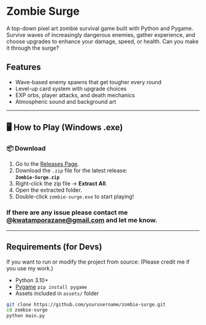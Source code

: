 # Zombie Surge

A top-down pixel art zombie survival game built with Python and Pygame. Survive waves of increasingly dangerous enemies, gather experience, and choose upgrades to enhance your damage, speed, or health. Can you make it through the surge?

## Features

- Wave-based enemy spawns that get tougher every round
- Level-up card system with upgrade choices
- EXP orbs, player attacks, and death mechanics
- Atmospheric sound and background art
---

## 🖥️ How to Play (Windows .exe)

### 📦 Download

1. Go to the [Releases Page](https://github.com/ZaneKwatampora/Zombie-Surge/releases/tag/download).
2. Download the `.zip` file for the latest release:  
   **`Zombie-Surge.zip`**
3. Right-click the zip file → **Extract All**.
4. Open the extracted folder.
5. Double-click `zombie-surge.exe` to start playing!

### If there are any issue please contact me @kwatamporazane@gmail.com and let me know.

---

##  Requirements (for Devs)

If you want to run or modify the project from source: (Please credit me if you use my work.)

- Python 3.10+
- [Pygame](https://www.pygame.org/) `pip install pygame`
- Assets included in `assets/` folder

```bash
git clone https://github.com/yourusername/zombie-surge.git
cd zombie-surge
python main.py

